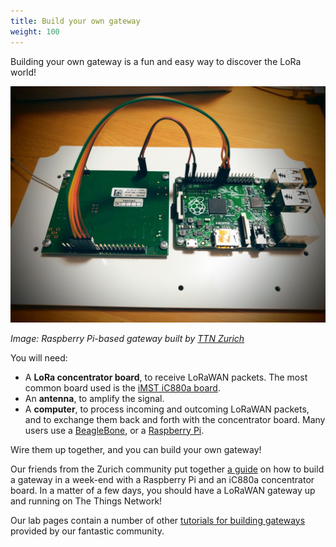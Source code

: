 ```yaml
---
title: Build your own gateway
weight: 100
---
```


Building your own gateway is a fun and easy way to discover the LoRa world!

![Raspberry Pi-based gateway](../build.jpg)

*Image: Raspberry Pi-based gateway built by [TTN Zurich](https://www.thethingsnetwork.org/community/zurich/)*

You will need:

+ A **LoRa concentrator board**, to receive LoRaWAN packets. The most common board used is the [iMST iC880a board](https://wireless-solutions.de/products/radiomodules/ic880a.html).
+ An **antenna**, to amplify the signal.
+ A **computer**, to process incoming and outcoming LoRaWAN packets, and to exchange them back and forth with the concentrator board. Many users use a [BeagleBone](http://beagleboard.org/bone), or a [Raspberry Pi](https://www.raspberrypi.org).

Wire them up together, and you can build your own gateway!

Our friends from the Zurich community put together [a guide](https://github.com/ttn-zh/ic880a-gateway/wiki) on how to build a gateway in a week-end with a Raspberry Pi and an iC880a concentrator board. In a matter of a few days, you should have a LoRaWAN gateway up and running on The Things Network!

Our lab pages contain a number of other [tutorials for building gateways](https://www.thethingsnetwork.org/labs/stories/gateway) provided by our fantastic community.
